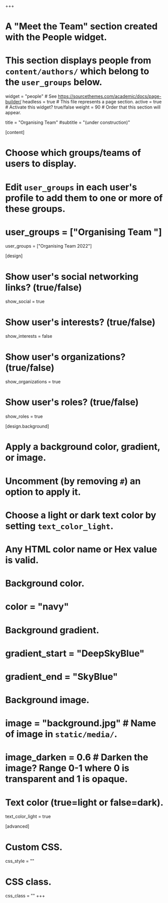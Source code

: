 +++
# A "Meet the Team" section created with the People widget.
# This section displays people from `content/authors/` which belong to the `user_groups` below.

widget = "people"  # See https://sourcethemes.com/academic/docs/page-builder/
headless = true  # This file represents a page section.
active = true  # Activate this widget? true/false
weight = 90  # Order that this section will appear.

title = "Organising Team"
#subtitle = "(under construction)"

[content]
  # Choose which groups/teams of users to display.
  #   Edit `user_groups` in each user's profile to add them to one or more of these groups.
  # user_groups = ["Organising Team "]
  user_groups = ["Organising Team 2022"]

[design]
  # Show user's social networking links? (true/false)
  show_social = true

  # Show user's interests? (true/false)
  show_interests = false

  # Show user's organizations? (true/false)
  show_organizations = true

  # Show user's roles? (true/false)
  show_roles = true

[design.background]
  # Apply a background color, gradient, or image.
  #   Uncomment (by removing `#`) an option to apply it.
  #   Choose a light or dark text color by setting `text_color_light`.
  #   Any HTML color name or Hex value is valid.
  
  # Background color.
  # color = "navy"
  
  # Background gradient.
  # gradient_start = "DeepSkyBlue"
  # gradient_end = "SkyBlue"
  
  # Background image.
  # image = "background.jpg"  # Name of image in `static/media/`.
  # image_darken = 0.6  # Darken the image? Range 0-1 where 0 is transparent and 1 is opaque.

  # Text color (true=light or false=dark).
  text_color_light = true  
  
[advanced]
 # Custom CSS. 
 css_style = ""
 
 # CSS class.
 css_class = ""
+++

